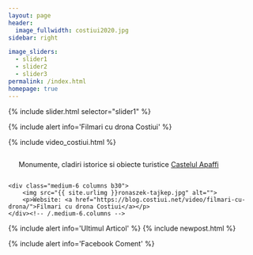 ```yaml
---
layout: page
header:
  image_fullwidth: costiui2020.jpg
sidebar: right

image_sliders:
  - slider1
  - slider2
  - slider3
permalink: /index.html 
homepage: true 
---
```

{% include slider.html selector="slider1" %}

{% include alert info='Filmari cu drona Costiui' %}

{% include video_costiui.html %}

<div class="row t60">
    <div class="medium-6 columns b30">
        <a href="https://blog.costiui.net/monument-istoric/castelul-apaffi/" <img src="{{ site.urlimg }}castelul-apaffi.jpg"></a>
        <p>Monumente, cladiri istorice si obiecte turistice <a href="https://blog.costiui.net/monument-istoric/castelul-apaffi/">Castelul Apaffi</a></p>
    </div><!-- /.medium-6.columns -->

    <div class="medium-6 columns b30">
        <img src="{{ site.urlimg }}ronaszek-tajkep.jpg" alt="">
        <p>Website: <a href="https://blog.costiui.net/video/filmari-cu-drona/">Filmari cu drona Costiui</a></p>
    </div><!-- /.medium-6.columns -->
</div><!-- /.row -->

{% include alert info='Ultimul Articol' %}
{% include newpost.html %}


{% include alert info='Facebook Coment' %}
<div class="fb-comments" data-href="https://www.facebook.com/CostiuiNet" data-width="" data-numposts="5"></div>

